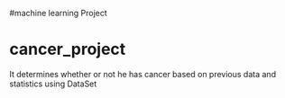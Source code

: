 #machine learning Project
# cancer_project
It determines whether or not he has cancer based on previous data and statistics using DataSet
